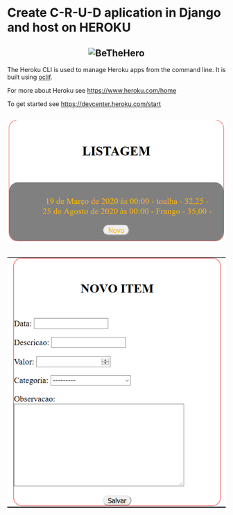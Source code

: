 # Create C-R-U-D aplication in Django and host on HEROKU

<h2 align="center">
    <img alt="BeTheHero" title="#delicinha" src="https://d4yt8xl9b7in.cloudfront.net/assets/home/logotype-heroku.png" width="200px" />
</h2>



The Heroku CLI is used to manage Heroku apps from the command line. It is built using [oclif](https://oclif.io).

For more about Heroku see <https://www.heroku.com/home>

To get started see <https://devcenter.heroku.com/start>

<h2 align="center">
    <img alt="BeTheHero" title="#delicinha" src="https://github.com/luisERH/DJANGO-MVT/blob/master/home.PNG" /><br/>

<h2 align="center">
    <img alt="BeTheHero" title="#delicinha" src="https://github.com/luisERH/DJANGO-MVT/blob/master/novoItem.PNG" />
</h2>
